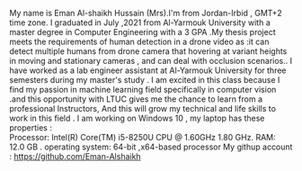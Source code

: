 My name is Eman Al-shaikh Hussain (Mrs).I'm from Jordan-Irbid , GMT+2 time zone.  I graduated in July ,2021 from Al-Yarmouk University  with a master degree in Computer Engineering  with a 3 GPA .My thesis project meets the requirements of human detection in a drone video as :it can detect multiple humans from drone camera that hovering at variant heights in moving and stationary cameras , and can deal with occlusion scenarios..
 I have worked as a lab engineer assistant at Al-Yarmouk University for three semesters during my master's study .
 I am excited in this class because I find my passion in machine learning field  specifically in computer vision .and this opportunity with LTUC gives me the chance to learn from a professional Instructors, And this will grow my technical and life skills to work in this field .
I am working on Windows 10 , my laptop has these properties :  
Processor: Intel(R) Core(TM) i5-8250U CPU @ 1.60GHz  1.80 GHz.
RAM: 12.0 GB .
operating system: 64-bit ,x64-based processor
My githup account : https://github.com/Eman-Alshaikh
